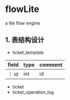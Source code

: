 # flowLite
a lite flow engine

## 1. 表结构设计
- ticket_template

| field | type | comment |
|-------|------|---------|
| ｜ id  | int  | id      |

- ticket
- ticket_operation_log
